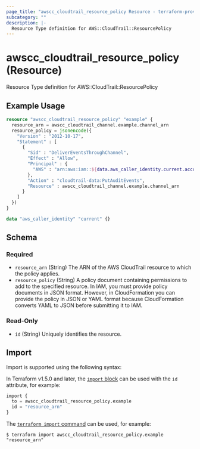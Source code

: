 ```yaml
---
page_title: "awscc_cloudtrail_resource_policy Resource - terraform-provider-awscc"
subcategory: ""
description: |-
  Resource Type definition for AWS::CloudTrail::ResourcePolicy
---
```


# awscc_cloudtrail_resource_policy (Resource)

Resource Type definition for AWS::CloudTrail::ResourcePolicy

## Example Usage

```terraform
resource "awscc_cloudtrail_resource_policy" "example" {
  resource_arn = awscc_cloudtrail_channel.example.channel_arn
  resource_policy = jsonencode({
    "Version" : "2012-10-17",
    "Statement" : [
      {
        "Sid" : "DeliverEventsThroughChannel",
        "Effect" : "Allow",
        "Principal" : {
          "AWS" : "arn:aws:iam::${data.aws_caller_identity.current.account_id}:root"
        },
        "Action" : "cloudtrail-data:PutAuditEvents",
        "Resource" : awscc_cloudtrail_channel.example.channel_arn
      }
    ]
  })
}

data "aws_caller_identity" "current" {}
```

<!-- schema generated by tfplugindocs -->
## Schema

### Required

- `resource_arn` (String) The ARN of the AWS CloudTrail resource to which the policy applies.
- `resource_policy` (String) A policy document containing permissions to add to the specified resource. In IAM, you must provide policy documents in JSON format. However, in CloudFormation you can provide the policy in JSON or YAML format because CloudFormation converts YAML to JSON before submitting it to IAM.

### Read-Only

- `id` (String) Uniquely identifies the resource.

## Import

Import is supported using the following syntax:

In Terraform v1.5.0 and later, the [`import` block](https://developer.hashicorp.com/terraform/language/import) can be used with the `id` attribute, for example:

```terraform
import {
  to = awscc_cloudtrail_resource_policy.example
  id = "resource_arn"
}
```

The [`terraform import` command](https://developer.hashicorp.com/terraform/cli/commands/import) can be used, for example:

```shell
$ terraform import awscc_cloudtrail_resource_policy.example "resource_arn"
```